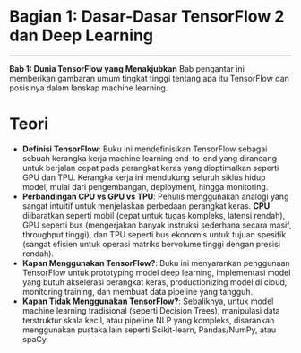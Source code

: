 # Bagian 1: Dasar-Dasar TensorFlow 2 dan Deep Learning 
---
**Bab 1: Dunia TensorFlow yang Menakjubkan**
Bab pengantar ini memberikan gambaran umum tingkat tinggi tentang apa itu TensorFlow dan posisinya dalam lanskap machine learning.

# Teori
- **Definisi TensorFlow**: Buku ini mendefinisikan TensorFlow sebagai sebuah kerangka kerja machine learning end-to-end yang dirancang untuk berjalan cepat pada perangkat keras yang dioptimalkan seperti GPU dan TPU. Kerangka kerja ini mendukung seluruh siklus hidup model, mulai dari pengembangan, deployment, hingga monitoring.
- **Perbandingan CPU vs GPU vs TPU**: Penulis menggunakan analogi yang sangat intuitif untuk menjelaskan perbedaan perangkat keras. 
**CPU** diibaratkan seperti mobil (cepat untuk tugas kompleks, latensi rendah), GPU seperti bus (mengerjakan banyak instruksi sederhana secara masif, throughput tinggi), dan TPU seperti bus ekonomis untuk tujuan spesifik (sangat efisien untuk operasi matriks bervolume tinggi dengan presisi rendah).
- **Kapan Menggunakan TensorFlow?**: Buku ini menyarankan penggunaan TensorFlow untuk prototyping model deep learning, implementasi model yang butuh akselerasi perangkat keras, productionizing model di cloud, monitoring training, dan membuat data pipeline yang tangguh.
- **Kapan Tidak Menggunakan TensorFlow?**: Sebaliknya, untuk model machine learning tradisional (seperti Decision Trees), manipulasi data terstruktur skala kecil, atau pipeline NLP yang kompleks, disarankan menggunakan pustaka lain seperti Scikit-learn, Pandas/NumPy, atau spaCy.
